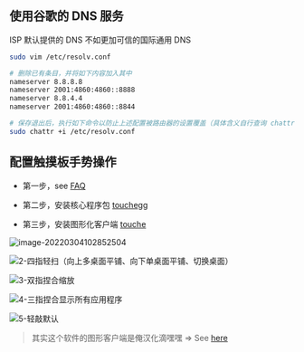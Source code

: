 ## 使用谷歌的 DNS 服务

ISP 默认提供的 DNS 不如更加可信的国际通用 DNS

```bash
sudo vim /etc/resolv.conf

# 删除已有条目，并将如下内容加入其中
nameserver 8.8.8.8
nameserver 2001:4860:4860::8888
nameserver 8.8.4.4
nameserver 2001:4860:4860::8844

# 保存退出后，执行如下命令以防止上述配置被路由器的设置覆盖（具体含义自行查询 chattr 的 manual_page）
sudo chattr +i /etc/resolv.conf
```

## 配置触摸板手势操作

- 第一步，see [FAQ](https://github.com/JoseExposito/touchegg#faq)

- 第二步，安装核心程序包 [touchegg](https://github.com/JoseExposito/touchegg#arch-linux-manjaro-and-derivatives)

- 第三步，安装图形化客户端 [touche](https://github.com/JoseExposito/touche)

![image-20220304102852504](https://aliyun-oss-lpj.oss-cn-qingdao.aliyuncs.com/images/by-picgo/image-20220304102852504.png)

![2-四指轻扫（向上多桌面平铺、向下单桌面平铺、切换桌面）](https://aliyun-oss-lpj.oss-cn-qingdao.aliyuncs.com/images/mass/2-四指轻扫（向上多桌面平铺、向下单桌面平铺、切换桌面）.png)

![3-双指捏合缩放](https://aliyun-oss-lpj.oss-cn-qingdao.aliyuncs.com/images/mass/3-双指捏合缩放.png)

![4-三指捏合显示所有应用程序](https://aliyun-oss-lpj.oss-cn-qingdao.aliyuncs.com/images/mass/4-三指捏合显示所有应用程序.png)

![5-轻敲默认](https://aliyun-oss-lpj.oss-cn-qingdao.aliyuncs.com/images/mass/5-轻敲默认.png)

> 其实这个软件的图形客户端是俺汉化滴嘿嘿 => See [here](https://github.com/JoseExposito/touche/commit/8dd8eae888ff388b8c5715b314d47dc00355e252)


